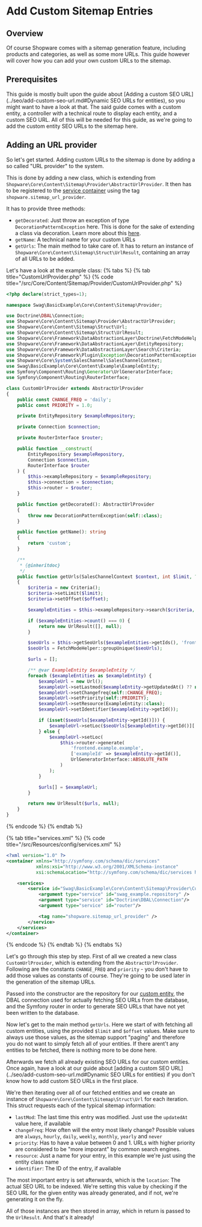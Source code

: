 # Add Custom Sitemap Entries

## Overview

Of course Shopware comes with a sitemap generation feature, including products and categories, as well as some more URLs.
This guide however will cover how you can add your own custom URLs to the sitemap.

## Prerequisites

This guide is mostly built upon the guide about [Adding a custom SEO URL](../seo/add-custom-seo-url.md#Dynamic SEO URLs for entities),
so you might want to have a look at that.
The said guide comes with a custom entity, a controller with a technical route to display each entity, and a custom SEO URL.
All of this will be needed for this guide, as we're going to add the custom entity SEO URLs to the sitemap here.

## Adding an URL provider

So let's get started.
Adding custom URLs to the sitemap is done by adding a so called "URL provider" to the system.

This is done by adding a new class, which is extending from `Shopware\Core\Content\Sitemap\Provider\AbstractUrlProvider`.
It then has to be registered to the [service container](../../plugin-fundamentals/dependency-injection.md) using the tag
`shopware.sitemap_url_provider`.

It has to provide three methods:

- `getDecorated`: Just throw an exception of type `DecorationPatternException` here. This is done for the sake of extending
a class via decoration. Learn more about this [here](../../plugin-fundamentals/adjusting-service.md).
- `getName`: A technical name for your custom URLs
- `getUrls`: The main method to take care of. It has to return an instance of `Shopware\Core\Content\Sitemap\Struct\UrlResult`,
containing an array of all URLs to be added.

Let's have a look at the example class:
{% tabs %}
{% tab title="CustomUrlProvider.php" %}
{% code title="<plugin root>/src/Core/Content/Sitemap/Provider/CustomUrlProvider.php" %}

```php
<?php declare(strict_types=1);

namespace Swag\BasicExample\Core\Content\Sitemap\Provider;

use Doctrine\DBAL\Connection;
use Shopware\Core\Content\Sitemap\Provider\AbstractUrlProvider;
use Shopware\Core\Content\Sitemap\Struct\Url;
use Shopware\Core\Content\Sitemap\Struct\UrlResult;
use Shopware\Core\Framework\DataAbstractionLayer\Doctrine\FetchModeHelper;
use Shopware\Core\Framework\DataAbstractionLayer\EntityRepository;
use Shopware\Core\Framework\DataAbstractionLayer\Search\Criteria;
use Shopware\Core\Framework\Plugin\Exception\DecorationPatternException;
use Shopware\Core\System\SalesChannel\SalesChannelContext;
use Swag\BasicExample\Core\Content\Example\ExampleEntity;
use Symfony\Component\Routing\Generator\UrlGeneratorInterface;
use Symfony\Component\Routing\RouterInterface;

class CustomUrlProvider extends AbstractUrlProvider
{
    public const CHANGE_FREQ = 'daily';
    public const PRIORITY = 1.0;

    private EntityRepository $exampleRepository;

    private Connection $connection;

    private RouterInterface $router;

    public function __construct(
        EntityRepository $exampleRepository,
        Connection $connection,
        RouterInterface $router
    ) {
        $this->exampleRepository = $exampleRepository;
        $this->connection = $connection;
        $this->router = $router;
    }

    public function getDecorated(): AbstractUrlProvider
    {
        throw new DecorationPatternException(self::class);
    }

    public function getName(): string
    {
        return 'custom';
    }

    /**
     * {@inheritdoc}
     */
    public function getUrls(SalesChannelContext $context, int $limit, ?int $offset = null): UrlResult
    {
        $criteria = new Criteria();
        $criteria->setLimit($limit);
        $criteria->setOffset($offset);

        $exampleEntities = $this->exampleRepository->search($criteria, $context->getContext());

        if ($exampleEntities->count() === 0) {
            return new UrlResult([], null);
        }

        $seoUrls = $this->getSeoUrls($exampleEntities->getIds(), 'frontend.example.example', $context, $this->connection);
        $seoUrls = FetchModeHelper::groupUnique($seoUrls);

        $urls = [];

        /** @var ExampleEntity $exampleEntity */
        foreach ($exampleEntities as $exampleEntity) {
            $exampleUrl = new Url();
            $exampleUrl->setLastmod($exampleEntity->getUpdatedAt() ?? new \DateTime());
            $exampleUrl->setChangefreq(self::CHANGE_FREQ);
            $exampleUrl->setPriority(self::PRIORITY);
            $exampleUrl->setResource(ExampleEntity::class);
            $exampleUrl->setIdentifier($exampleEntity->getId());

            if (isset($seoUrls[$exampleEntity->getId()])) {
                $exampleUrl->setLoc($seoUrls[$exampleEntity->getId()]['seo_path_info']);
            } else {
                $exampleUrl->setLoc(
                    $this->router->generate(
                        'frontend.example.example',
                        ['exampleId' => $exampleEntity->getId()],
                        UrlGeneratorInterface::ABSOLUTE_PATH
                    )
                );
            }

            $urls[] = $exampleUrl;
        }

        return new UrlResult($urls, null);
    }
}
```

{% endcode %}
{% endtab %}

{% tab title="services.xml" %}
{% code title="<plugin root>/src/Resources/config/services.xml" %}

```xml
<?xml version="1.0" ?>
<container xmlns="http://symfony.com/schema/dic/services"
           xmlns:xsi="http://www.w3.org/2001/XMLSchema-instance"
           xsi:schemaLocation="http://symfony.com/schema/dic/services http://symfony.com/schema/dic/services/services-1.0.xsd">

    <services>
        <service id="Swag\BasicExample\Core\Content\Sitemap\Provider\CustomUrlProvider" >
            <argument type="service" id="swag_example.repository" />
            <argument type="service" id="Doctrine\DBAL\Connection"/>
            <argument type="service" id="router"/>

            <tag name="shopware.sitemap_url_provider" />
        </service>
    </services>
</container>
```

{% endcode %}
{% endtab %}
{% endtabs %}

Let's go through this step by step.
First of all we created a new class `CustomUrlProvider`, which is extending from the `AbstractUrlProvider`.
Following are the constants `CHANGE_FREQ` and `priority` - you don't have to add those values as constants of course.
They're going to be used later in the generation of the sitemap URLs.

Passed into the constructor are the repository for our [custom entity](../../framework/data-handling/add-custom-complex-data.md),
the DBAL connection used for actually fetching SEO URLs from the database, and the Symfony router in order to generate SEO URLs
that have not yet been written to the database.

Now let's get to the main method `getUrls`.
Here we start of with fetching all custom entities, using the provided `$limit` and `$offset` values.
Make sure to always use those values, as the sitemap support "paging" and therefore you do not want to simply fetch all
of your entities.
If there arent't any entities to be fetched, there is nothing more to be done here.

Afterwards we fetch all already existing SEO URLs for our custom entities. Once again, have a look at our guide about
[adding a custom SEO URL](../seo/add-custom-seo-url.md#Dynamic SEO URLs for entities) if you don't know how to add custom
SEO URLs in the first place.

We're then iterating over all of our fetched entities and we create an instance of `Shopware\Core\Content\Sitemap\Struct\Url`
for each iteration.
This struct requests each of the typical sitemap information:

- `lastMod`: The last time this entry was modified. Just use the `updatedAt` value here, if available
- `changeFreq`: How often will the entry most likely change?
Possible values are `always`, `hourly`, `daily`, `weekly`, `monthly`, `yearly` and `never`
- `priority`: Has to have a value between 0 and 1. URLs with higher priority are considered to be "more imporant" by common
search engines.
- `resource`: Just a name for your entry, in this example we're just using the entity class name
- `identifier`: The ID of the entry, if available

The most important entry is set afterwards, which is the `location`: The actual SEO URL to be indexed.
We're setting this value by checking if the SEO URL for the given entity was already generated, and if not, we're generating it on the fly.

All of those instances are then stored in array, which in return is passed to the `UrlResult`.
And that's it already!
